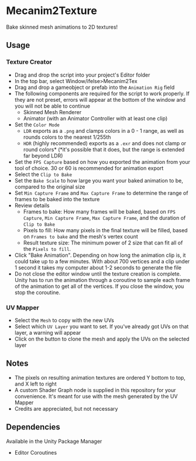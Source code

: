 # Mecanim2Texture
Bake skinned mesh animations to 2D textures!

## Usage
### Texture Creator
- Drag and drop the script into your project's Editor folder
- In the top bar, select Window/ifelse>Mecanim2Tex
- Drag and drop a gameobject or prefab into the `Animation Rig` field
- The following components are required for the script to work properly.  If they are not preset, errors will appear at the bottom of the window and you will not be able to continue
    - Skinned Mesh Renderer
    - Animator (with an Animator Controller with at least one clip)
- Set the `Color Mode`
    - `LDR` exports as a `.png` and clamps colors in a 0 - 1 range, as well as rounds colors to the nearest 1/255th
    - `HDR` (highly recommended) exports as a `.exr` and does not clamp or round colors* (*it's possible that it does, but the range is extended far beyond LDR)
- Set the `FPS Capture` based on how you exported the animation from your tool of choice.  30 or 60 is recommended for animation export
- Select the `Clip to Bake`
- Set the `Bake Scale` to how large you want your baked animation to be, compared to the original size
- Set `Min Capture Frame` and `Max Capture Frame` to determine the range of frames to be baked into the texture
- Review details
    - Frames to bake: How many frames will be baked, based on `FPS Capture`, `Min Capture Frame`, `Max Capture Frame`, and the duration of `Clip to Bake`
    - Pixels to fill: How many pixels in the final texture will be filled, based on `Frames to bake` and the mesh's vertex count
    - Result texture size: The minimum power of 2 size that can fit all of the `Pixels to fill`.
- Click "Bake Animation".  Depending on how long the animation clip is, it could take up to a few minutes.  With about 700 vertices and a clip under 1 second it takes my computer about 1-2 seconds to generate the file
- Do not close the editor window until the texture creation is complete.  Unity has to run the animation through a coroutine to sample each frame of the animation to get all of the vertices.  If you close the window, you stop the coroutine.

### UV Mapper
- Select the `Mesh` to copy with the new UVs
- Select which `UV Layer` you want to set.  If you've already got UVs on that layer, a warning will appear
- Click on the button to clone the mesh and apply the UVs on the selected layer

## Notes
- The pixels on resulting animation textures are ordered Y bottom to top, and X left to right
- A custom Shader Graph node is supplied in this repository for your convenience.  It's meant for use with the mesh generated by the UV Mapper
- Credits are appreciated, but not necessary

## Dependencies
Available in the Unity Package Manager
- Editor Coroutines
